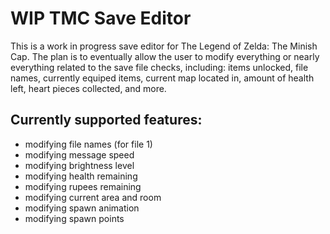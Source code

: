 # WIP TMC Save Editor

This is a work in progress save editor for The Legend of Zelda: The Minish Cap. The plan is to eventually allow the user to modify everything or nearly everything related to the save file checks, including: items unlocked, file names, currently equiped items, current map located in, amount of health left, heart pieces collected, and more.

## Currently supported features:

* modifying file names (for file 1)
* modifying message speed
* modifying brightness level
* modifying health remaining
* modifying rupees remaining
* modifying current area and room
* modifying spawn animation
* modifying spawn points
